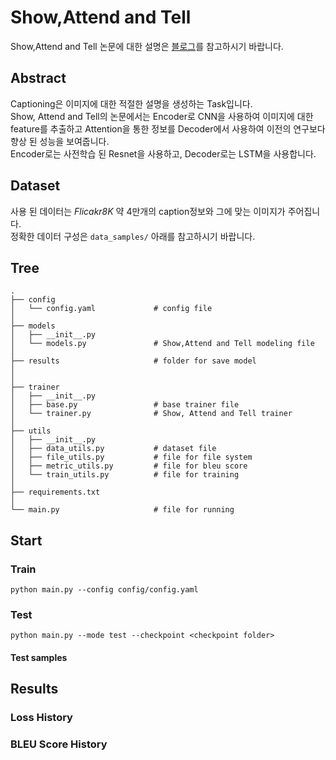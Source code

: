 # Show,Attend and Tell

Show,Attend and Tell 논문에 대한 설명은 [블로그](https://velog.io/@khs0415p/Paper-Show-Attend-and-Tell)를 참고하시기 바랍니다.  

## Abstract

Captioning은 이미지에 대한 적절한 설명을 생성하는 Task입니다.  
Show, Attend and Tell의 논문에서는 Encoder로 CNN을 사용하여 이미지에 대한 feature를 추출하고 Attention을 통한 정보를 Decoder에서 사용하여 이전의 연구보다 향상 된 성능을 보여줍니다.  
Encoder로는 사전학습 된 Resnet을 사용하고, Decoder로는 LSTM을 사용합니다.


## Dataset

사용 된 데이터는 *Flicakr8K* 약 4만개의 caption정보와 그에 맞는 이미지가 주어집니다.  
정확한 데이터 구성은 `data_samples/` 아래를 참고하시기 바랍니다.


## Tree

```
.
├── config
│   └── config.yaml             # config file
│
├── models
│   ├── __init__.py
│   └── models.py               # Show,Attend and Tell modeling file
│
├── results                     # folder for save model
│
│
├── trainer
│   ├── __init__.py
│   ├── base.py                 # base trainer file
│   └── trainer.py              # Show, Attend and Tell trainer
│
├── utils
│   ├── __init__.py
│   ├── data_utils.py           # dataset file
│   ├── file_utils.py           # file for file system
│   ├── metric_utils.py         # file for bleu score
│   └── train_utils.py          # file for training
│
├── requirements.txt
│
└── main.py                     # file for running
```

## Start

### Train
```
python main.py --config config/config.yaml
```

### Test
```
python main.py --mode test --checkpoint <checkpoint folder>
```

#### Test samples


## Results

### Loss History


### BLEU Score History


